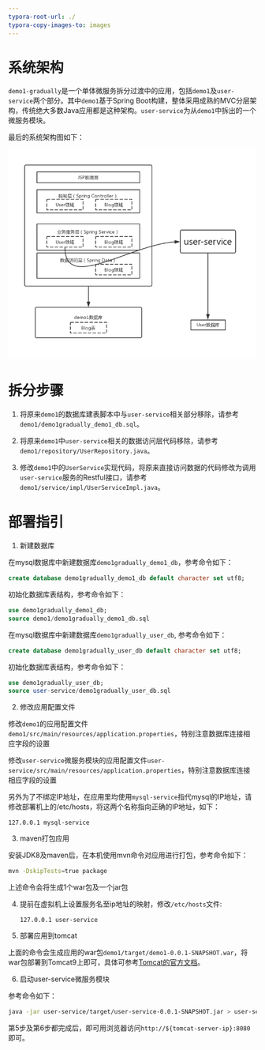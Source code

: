 ```yaml
---
typora-root-url: ./
typora-copy-images-to: images
---
```


# 系统架构

`demo1-gradually`是一个单体微服务拆分过渡中的应用，包括`demo1`及`user-service`两个部分。其中`demo1`基于Spring Boot构建，整体采用成熟的MVC分层架构，传统绝大多数Java应用都是这种架构。`user-service`为从`demo1`中拆出的一个微服务模块。

最后的系统架构图如下：

![1555936126915](images/1555936126915.png)

# 拆分步骤

1. 将原来`demo1`的数据库建表脚本中与`user-service`相关部分移除，请参考`demo1/demo1gradually_demo1_db.sql`。

2. 将原来`demo1`中`user-service`相关的数据访问层代码移除，请参考`demo1/repository/UserRepository.java`。

3. 修改`demo1`中的`UserService`实现代码，将原来直接访问数据的代码修改为调用`user-service`服务的Restful接口，请参考`demo1/service/impl/UserServiceImpl.java`。


# 部署指引

1. 新建数据库

在mysql数据库中新建数据库`demo1gradually_demo1_db`，参考命令如下：

```sql
create database demo1gradually_demo1_db default character set utf8;
```

初始化数据库表结构，参考命令如下：

```sql
use demo1gradually_demo1_db;
source demo1/demo1gradually_demo1_db.sql
```

在mysql数据库中新建数据库`demo1gradually_user_db`, 参考命令如下：

```sql
create database demo1gradually_user_db default character set utf8;
```

初始化数据库表结构，参考命令如下：

```sql
use demo1gradually_user_db;
source user-service/demo1gradually_user_db.sql
```

2. 修改应用配置文件

修改`demo1`的应用配置文件`demo1/src/main/resources/application.properties`，特别注意数据库连接相应字段的设置

修改`user-service`微服务模块的应用配置文件`user-service/src/main/resources/application.properties`，特别注意数据库连接相应字段的设置

另外为了不绑定IP地址，在应用里均使用`mysql-service`指代mysql的IP地址，请修改部署机上的/etc/hosts，将这两个名称指向正确的IP地址，如下：

```
127.0.0.1 mysql-service
```

3. maven打包应用

安装JDK8及maven后，在本机使用mvn命令对应用进行打包，参考命令如下：

```bash
mvn -DskipTests=true package
```

上述命令会将生成1个war包及一个jar包

4. 提前在虚拟机上设置服务名至ip地址的映射，修改`/etc/hosts`文件:

   ```
   127.0.0.1 user-service
   ```

5. 部署应用到tomcat

上面的命令会生成应用的war包`demo1/target/demo1-0.0.1-SNAPSHOT.war`，将war包部署到Tomcat9上即可，具体可参考[Tomcat的官方文档](http://tomcat.apache.org/tomcat-9.0-doc/deployer-howto.html)。

6. 启动user-service微服务模块

参考命令如下：

```bash
java -jar user-service/target/user-service-0.0.1-SNAPSHOT.jar > user-service.log 2>&1 &
```

第5步及第6步都完成后，即可用浏览器访问`http://${tomcat-server-ip}:8080`即可。

